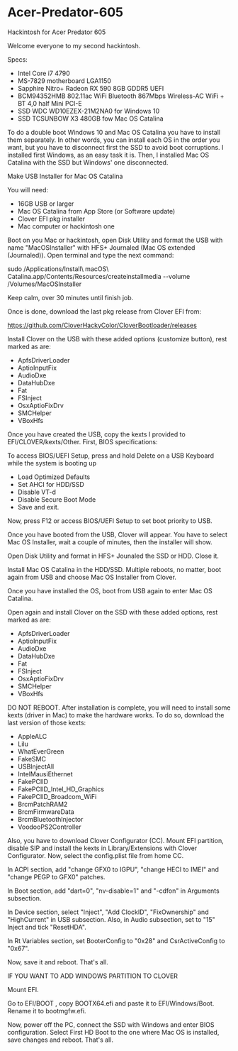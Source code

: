 # Acer-Predator-605
Hackintosh for Acer Predator 605

Welcome everyone to my second hackintosh.

Specs:
- Intel Core i7 4790
- MS-7829 motherboard LGA1150
- Sapphire Nitro+ Radeon RX 590 8GB GDDR5 UEFI
- BCM94352HMB 802.11ac WiFi Bluetooth 867Mbps Wireless-AC WiFi + BT 4,0 half Mini PCI-E
- SSD WDC WD10EZEX-21M2NA0 for Windows 10
- SSD TCSUNBOW X3 480GB fow Mac OS Catalina


To do a double boot Windows 10 and Mac OS Catalina you have to install them separately. In other words, you can install each OS in the order you want, but you have to disconnect first the SSD to avoid boot corruptions. I installed first Windows, as an easy task it is. Then, I installed Mac OS Catalina with the SSD but Windows' one disconnected.

Make USB Installer for Mac OS Catalina

You will need:
- 16GB USB or larger
- Mac OS Catalina from App Store (or Software update)
- Clover EFI pkg installer
- Mac computer or hackintosh one

Boot on you Mac or hackintosh, open Disk Utility and format the USB with name "MacOSInstaller" with HFS+ Journaled (Mac OS extended (Journaled)). Open terminal and type the next command:

sudo /Applications/Install\ macOS\ Catalina.app/Contents/Resources/createinstallmedia --volume /Volumes/MacOSInstaller

Keep calm, over 30 minutes until finish job.

Once is done, download the last pkg release from Clover EFI from:

https://github.com/CloverHackyColor/CloverBootloader/releases

Install Clover on the USB with these added options (customize button), rest marked as are:

- ApfsDriverLoader
- AptioInputFix
- AudioDxe
- DataHubDxe
- Fat
- FSInject
- OsxAptioFixDrv
- SMCHelper
- VBoxHfs

Once you have created the USB, copy the kexts I provided to EFI/CLOVER/kexts/Other. First, BIOS specifications:

To access BIOS/UEFI Setup, press and hold Delete on a USB Keyboard while the system is booting up
- Load Optimized Defaults
- Set AHCI for HDD/SSD
- Disable VT-d
- Disable Secure Boot Mode
- Save and exit.

Now, press F12 or access BIOS/UEFI Setup to set boot priority to USB.

Once you have booted from the USB, Clover will appear. You have to select Mac OS Installer, wait a couple of minutes, then the installer will show.

Open Disk Utility and format in HFS+ Jounaled the SSD or HDD. Close it.

Install Mac OS Catalina in the HDD/SSD. Multiple reboots, no matter, boot again from USB and choose Mac OS Installer from Clover.

Once you have installed the OS, boot from USB again to enter Mac OS Catalina. 

Open again and install Clover on the SSD with these added options, rest marked as are:

- ApfsDriverLoader
- AptioInputFix
- AudioDxe
- DataHubDxe
- Fat
- FSInject
- OsxAptioFixDrv
- SMCHelper
- VBoxHfs

DO NOT REBOOT. After installation is complete, you will need to install some kexts (driver in Mac) to make the hardware works. To do so, download the last version of those kexts:

- AppleALC
- Lilu
- WhatEverGreen
- FakeSMC
- USBInjectAll
- IntelMausiEthernet
- FakePCIID
- FakePCIID_Intel_HD_Graphics
- FakePCIID_Broadcom_WiFi
- BrcmPatchRAM2
- BrcmFirmwareData
- BrcmBluetoothInjector
- VoodooPS2Controller

Also, you have to download Clover Configurator (CC). Mount EFI partition, disable SIP and install the kexts in Library/Extensions with Clover Configurator. Now, select the config.plist file from home CC.

In ACPI section, add "change GFX0 to IGPU", "change HECI to IMEI" and "change PEGP to GFX0" patches.

In Boot section, add "dart=0", "nv-disable=1" and "-cdfon" in Arguments subsection.

In Device section, select "Inject", "Add ClockID", "FixOwnership" and "HighCurrent" in USB subsection. Also, in Audio subsection, set to "15" Inject and tick "ResetHDA".

In Rt Variables section, set BooterConfig to "0x28" and CsrActiveConfig to "0x67".

Now, save it and reboot. That's all.

IF YOU WANT TO ADD WINDOWS PARTITION TO CLOVER

Mount EFI.

Go to EFI/BOOT , copy BOOTX64.efi and paste it to EFI/Windows/Boot. Rename it to bootmgfw.efi.

Now, power off the PC, connect the SSD with Windows and enter BIOS configuration. Select First HD Boot to the one where Mac OS is installed, save changes and reboot. That's all.
